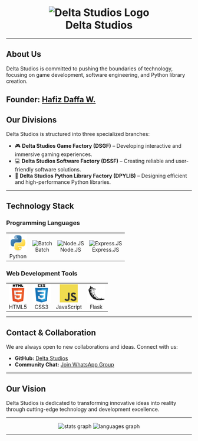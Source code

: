 <h1 align="center">
  <img src="https://avatars.githubusercontent.com/u/117151962?v=4" alt="Delta Studios Logo" width="100">
  <br>Delta Studios
</h1>

---

## About Us
Delta Studios is committed to pushing the boundaries of technology, focusing on game development, software engineering, and Python library creation.

Founder: [Hafiz Daffa W.](https://github.com/HafizDaffa01)
---

## Our Divisions
Delta Studios is structured into three specialized branches:

- 🎮 **Delta Studios Game Factory (DSGF)** – Developing interactive and immersive gaming experiences.
- 💻 **Delta Studios Software Factory (DSSF)** – Creating reliable and user-friendly software solutions.
- 🐍 **Delta Studios Python Library Factory (DPYLIB)** – Designing efficient and high-performance Python libraries.

---

## Technology Stack

### Programming Languages
<table>
  <tr>
    <td align="center"><img src="https://raw.githubusercontent.com/devicons/devicon/master/icons/python/python-original.svg" alt="Python" width="50" height="50"/><br>Python</td>
    <td align="center"><img src="https://upload.wikimedia.org/wikipedia/en/thumb/7/7c/Batch_file_icon.png/96px-Batch_file_icon.png" alt="Batch" width="50" height="50"/><br>Batch</td>
    <td align="center"><img src="https://static-00.iconduck.com/assets.00/nodejs-original-icon-907x1024-dh0ye2y2.png" alt="Node.JS" width="50" height="50"/><br>Node.JS</td>
    <td align="center"><img src="https://img.icons8.com/color/512/express-js.png" alt="Express.JS" width="50" height="50"/><br>Express.JS</td>
  </tr>
</table>

### Web Development Tools
<table>
  <tr>
    <td align="center"><img src="https://raw.githubusercontent.com/devicons/devicon/master/icons/html5/html5-original-wordmark.svg" alt="HTML5" width="50" height="50"/><br>HTML5</td>
    <td align="center"><img src="https://raw.githubusercontent.com/devicons/devicon/master/icons/css3/css3-original-wordmark.svg" alt="CSS3" width="50" height="50"/><br>CSS3</td>
    <td align="center"><img src="https://raw.githubusercontent.com/devicons/devicon/master/icons/javascript/javascript-original.svg" alt="JavaScript" width="50" height="50"/><br>JavaScript</td>
    <td align="center"><img src="https://raw.githubusercontent.com/devicons/devicon/master/icons/flask/flask-original.svg" alt="Flask" width="50" height="50"/><br>Flask</td>
  </tr>
</table>

---

## Contact & Collaboration
We are always open to new collaborations and ideas. Connect with us:

- **GitHub:** [Delta Studios](https://github.com/DeltaStudios01)
- **Community Chat:** [Join WhatsApp Group](https://chat.whatsapp.com/JbfYIOY04nm9Pe8CarI49c)

---

## Our Vision
Delta Studios is dedicated to transforming innovative ideas into reality through cutting-edge technology and development excellence.

---

<div align="center">
  <img src="https://github-readme-stats.vercel.app/api?username=DeltaStudios01&hide_title=false&hide_rank=false&show_icons=true&include_all_commits=true&count_private=true&disable_animations=false&theme=dracula&locale=en&hide_border=false" height="150" alt="stats graph"  />
  <img src="https://github-readme-stats.vercel.app/api/top-langs?username=DeltaStudios01&locale=en&hide_title=false&layout=compact&card_width=320&langs_count=6&theme=dracula&hide_border=false" height="150" alt="languages graph"  />
</div>

---
